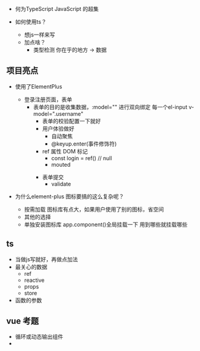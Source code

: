 - 何为TypeScript
   JavaScript 的超集

- 如何使用ts？
   - 想js一样来写
   - 加点啥？
      - 类型检测
         你在乎的地方 -> 数据

## 项目亮点
- 使用了ElementPlus
   - 登录注册页面，表单
      - 表单的目的是收集数据，:model="" 进行双向绑定
         每一个el-input v-model=".username"
         - 表单的校验配置一下就好
         - 用户体验做好
            - 自动聚焦
            - @keyup.enter(事件修饰符)
         - ref 属性 DOM 标记
            - const login = ref()   // null
            - mouted <form ref="login">
         - 表单提交
            - validate 

- 为什么element-plus 图标要搞的这么复杂呢？
   - 按需加载
      图标库有点大，如果用户使用了别的图标，省空间
   - 其他的选择
   - 单独安装图标库
      app.component()全局挂载一下 用到哪些就挂载哪些

## ts
- 当做js写就好，再做点加法
- 最关心的数据
   - ref
   - reactive
   - props
   - store
- 函数的参数

## vue 考题
- <component :is="comName" />
   循环或动态输出组件
- <template />
   slot
   不会显示到页面上 接受指令 不添加标签

## 项目亮点
   - 带有角色校验的菜单
      - 菜单
         el-menu>el-submenu>el-menu-item
      - 当前选中的菜单
         :default-active="route.path"
      - 哪些菜单可以看到？
        指令？ 自定义指令
        store->permiss roleList user includes ?
        添加一个数据项 key 任何组件都可以调用
        setKeys action
        localStorage 读取
   - 自定义指令
      app.directives(name)
      v-name
      mounted(el,binding)
      el['hidden'] = true
      el.style.opacity = 0; // 隐藏 等价于 v-show的效果

## 项目难点
   - 多组件状态的共享和设计
      - vuex和pinia
         - 用pinia  vuex中有modules需要遵守树状关系 但是pinia中没有，所以pinia很灵活，加一个defineStore方法
            没有vuex的树状约束 执行一下函数就能拿到hook
            语法简洁，不用写很多代码
         - 学vuex 的设计模式，state mutation action getter 安全
      - 学习过一些项目 GitHub 开源 vue-music
         vue-admin。。。
      - 因为当我在多个组件，特别是兄弟或跨页面级别组件，
         有共享状态需求的时候，我封装成了一个store函数
         原来是用ref + props + emits 换成了 store



